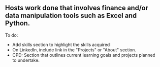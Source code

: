 ## Hosts work done that involves finance and/or data manipulation tools such as Excel and Python. 

To do:
- Add skills section to highlight the skills acquired
- On LinkedIn, include link in the "Projects" or "About" section. 
- CPD: Section that outlines current learning goals and projects planned to undertake.
